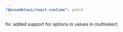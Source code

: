 ```yaml
---
"@ensembleui/react-runtime": patch
---
```


fix: added support for options in values in multiselect
